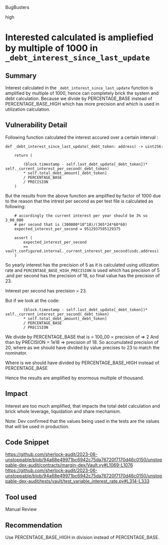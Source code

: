BugBusters

high

# Interested calculated is ampliefied by multiple of 1000 in `_debt_interest_since_last_update`

## Summary
Interest calculated in the `_debt_interest_since_last_update` function is amplified by multiple of 1000, hence can completely brick the system and debt calculation. Because we divide by PERCENTAGE_BASE instead of PERCENTAGE_BASE_HIGH which has more precision and which is used in utilization calculation.
## Vulnerability Detail
Following function calculated the interest accured over a certain interval :
```solidity
def _debt_interest_since_last_update(_debt_token: address) -> uint256:

    return (

        (block.timestamp - self.last_debt_update[_debt_token])* self._current_interest_per_second(_debt_token)
        * self.total_debt_amount[_debt_token]
        / PERCENTAGE_BASE 
        / PRECISION
    )
```

But the results from the above function are amplified by factor of 1000 due to the reason that the intrest per second as per test file is calculated as following:

```solidity
    # accordingly the current interest per year should be 3% so 3_00_000
    # per second that is (300000*10^18)/(365*24*60*60)
    expected_interest_per_second = 9512937595129375

    assert (
        expected_interest_per_second
        == vault_configured.internal._current_interest_per_second(usdc.address)
    )
```
So yearly interest has the precision of 5 as it is calculated using utilization rate and `PERCENTAGE_BASE_HIGH_PRECISION` is used which has precision of 5 .and per second has the precision of 18, so final value has the precision of 23.

Interest per second has precision = 23.

But if we look at the code:

```solidity
        (block.timestamp - self.last_debt_update[_debt_token])* self._current_interest_per_second(_debt_token)
        * self.total_debt_amount[_debt_token]
        / PERCENTAGE_BASE 
        / PRECISION
```
We divide by PERCENTAGE_BASE that is = 100_00 = precision of => 2
And than by PRECISION = 1e18 => precision of 18.  So accumulated precision of 20, where as we should have divided by value precises to 23 to match the nominator.

Where is we should have divided by PERCENTAGE_BASE_HIGH instead of PERCENTAGE_BASE

Hence the results are amplified by enormous multiple of thousand.
## Impact
Interest are too much amplified, that impacts the total debt calculation and brick whole leverage, liquidation and share mechanism.

Note: Dev confirmed that the values being used in the tests are the values that will be used in production.
## Code Snippet
https://github.com/sherlock-audit/2023-06-unstoppable/blob/94a68e49971bc6942c75da76720f7170d46c0150/unstoppable-dex-audit/contracts/margin-dex/Vault.vy#L1069-L1076
https://github.com/sherlock-audit/2023-06-unstoppable/blob/94a68e49971bc6942c75da76720f7170d46c0150/unstoppable-dex-audit/tests/vault/test_variable_interest_rate.py#L314-L333
## Tool used

Manual Review

## Recommendation
Use PERCENTAGE_BASE_HIGH in division instead of PERCENTAGE_BASE.